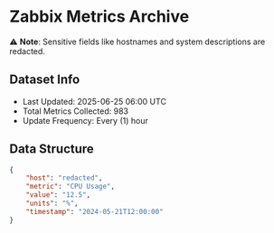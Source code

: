 # Zabbix Metrics Archive

⚠️ **Note**: Sensitive fields like hostnames and system descriptions are redacted.

## Dataset Info
- Last Updated: 2025-06-25 06:00 UTC
- Total Metrics Collected: 983
- Update Frequency: Every (1) hour

## Data Structure
```json
{
    "host": "redacted",
    "metric": "CPU Usage",
    "value": "12.5",
    "units": "%",
    "timestamp": "2024-05-21T12:00:00"
}
```
